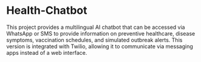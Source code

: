# Health-Chatbot
This project provides a multilingual AI chatbot that can be accessed via WhatsApp or SMS to provide information on preventive healthcare, disease symptoms, vaccination schedules, and simulated outbreak alerts.  This version is integrated with Twilio, allowing it to communicate via messaging apps instead of a web interface.
